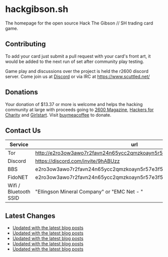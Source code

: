 # hackgibson.sh
The homepage for the open source Hack The Gibson // SH trading card game.


## Contributing

To add your card just submit a pull request with your card's front art, it would be added to the next run of set after community play testing.

Game play and discussions over the project is held the r2600 discord server. Come join us at [Discord](https://discord.com/invite/9hABUzz) or via IRC at https://www.scuttled.net/


## Donations

Your donation of $13.37 or more is welcome and helps the hacking community at large with proceeds going to [2600 Magazine](https://2600.com/), [Hackers for Charity](https://hackersforcharity.org) and [Girlstart](https://girlstart.org).  Visit [buymeacoffee](https://www.buymeacoffee.com/hackgibson.sh) to donate.


## Contact Us

Service | url
-|-
Tor | http://e2ro3ow3awo7r2favn24n65ycc2qmzkoayn5r57e3f56nvjwdcgg32ad.onion
Discord | https://discord.com/invite/9hABUzz
BBS | e2ro3ow3awo7r2favn24n65ycc2qmzkoayn5r57e3f56nvjwdcgg32ad.onion:23
FidoNET | e2ro3ow3awo7r2favn24n65ycc2qmzkoayn5r57e3f56nvjwdcgg32ad.onion:24554
Wifi / Bluetooth SSID | "Ellingson Mineral Company" or "EMC Net - <fidonet address>"

## Latest Changes
<!-- BLOG-POST-LIST:START -->
- [Updated with the latest blog posts](https://github.com/DFW2600/hackgibson.sh/commit/ccc9bb4e6e09b8df86e4664c4113415f550e7b1d)
- [Updated with the latest blog posts](https://github.com/DFW2600/hackgibson.sh/commit/6b20a89bc0d2fdbff9a99732d414dd11b8c48868)
- [Updated with the latest blog posts](https://github.com/DFW2600/hackgibson.sh/commit/6b41738b5bc507cd3c8f6348d90581f5684048d9)
- [Updated with the latest blog posts](https://github.com/DFW2600/hackgibson.sh/commit/4a80edcb2bdbefdf9174603b612a93bb28ee90f7)
- [Updated with the latest blog posts](https://github.com/DFW2600/hackgibson.sh/commit/7710ad38d32eeae311164096cce5b20155a6e927)
<!-- BLOG-POST-LIST:END -->

